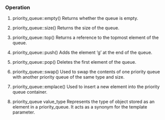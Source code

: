 ### Operation

1. priority_queue::empty()	Returns whether the queue is empty.
2. priority_queue::size() 	Returns the size of the queue.
3. priority_queue::top()	Returns a reference to the topmost element of the queue.
4. priority_queue::push() 	Adds the element ‘g’ at the end of the queue.
5. priority_queue::pop()	Deletes the first element of the queue.
6. priority_queue::swap()	Used to swap the contents of one priority queue with another priority queue of the same type and size.
7. priority_queue::emplace()	Used to insert a new element into the priority queue container.

8. priority_queue value_type 	Represents the type of object stored as an element in a priority_queue. It acts as a synonym for the template parameter.
